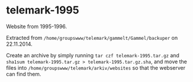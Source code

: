 telemark-1995
=============

Website from 1995-1996.

Extracted from `/home/groupswww/telemark/gammelt/Gammel/backuper` on 22.11.2014.

Create an archive by simply running `tar czf telemark-1995.tar.gz` and `sha1sum telemark-1995.tar.gz > telemark-1995.tar.gz.sha`, and move the files into `/home/groupswww/telemark/arkiv/websites` so that the webserver can find them.
